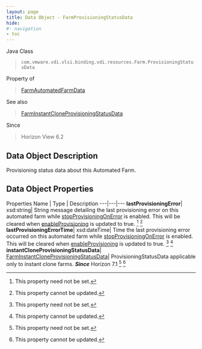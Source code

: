 ```yaml
---
layout: page
title: Data Object - FarmProvisioningStatusData
hide:
#- navigation
- toc
---
```






Java Class
> `com.vmware.vdi.vlsi.binding.vdi.resources.Farm.ProvisioningStatusData`

Property of
> [FarmAutomatedFarmData](vdi.resources.Farm.AutomatedFarmData.md#field_detail)

See also
> [FarmInstantCloneProvisioningStatusData](vdi.resources.Farm.InstantCloneProvisioningStatusData.md)

Since
> Horizon View 6.2


## Data Object Description

Provisioning status data about this Automated Farm.

## Data Object Properties
Properties
Name |  Type |  Description
---|---|---
**lastProvisioningError**|  xsd:string|  String message detailing the last provisioning error on this automated farm while [stopProvisioningOnError](vdi.resources.Farm.VirtualCenterProvisioningSettings.md#stopProvisioningOnError) is enabled. This will be cleared when [enableProvisioning](vdi.resources.Farm.VirtualCenterProvisioningSettings.md#enableProvisioning) is updated to true. [^1] [^2]
**lastProvisioningErrorTime**|  xsd:dateTime|  Time the last provisioning error occurred on this automated farm while [stopProvisioningOnError](vdi.resources.Farm.VirtualCenterProvisioningSettings.md#stopProvisioningOnError) is enabled. This will be cleared when [enableProvisioning](vdi.resources.Farm.VirtualCenterProvisioningSettings.md#enableProvisioning) is updated to true. [^1] [^2]
**instantCloneProvisioningStatusData**| [FarmInstantCloneProvisioningStatusData](vdi.resources.Farm.InstantCloneProvisioningStatusData.md)|  ProvisioningStatusData applicable only to instant clone farms.  **_Since_** Horizon 7.1 [^1] [^2]
 


 


[^1]: This property need not be set.
[^2]: This property cannot be updated.